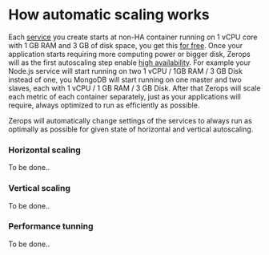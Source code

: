 # How automatic scaling works

Each [service](/documentation/overview/projects-and-services-structure.html#service) you create starts at non-HA container running on 1 vCPU core with 1 GB RAM and 3 GB of disk space, you get this [for free](/documentation/overview/pricing.html#free-tier-unlimited-projects-and-team-members). Once your application starts requiring more computing power or bigger disk, Zerops will as the first autoscaling step enable [high availability](/documentation/ha/why-should-i-want-high-availability.html). For example your Node.js service will start running on two 1 vCPU / 1GB RAM / 3 GB Disk instead of one, you MongoDB will start running on one master and two slaves, each with 1 vCPU / 1 GB RAM / 3 GB Disk. After that Zerops will scale each metric of each container separately, just as your applications will require, always optimized to run as efficiently as possible.

Zerops will automatically change settings of the services to always run as optimally as possible for given state of horizontal and vertical autoscaling.

### Horizontal scaling

To be done..

### Vertical scaling

To be done..

### Performance tunning

To be done..
